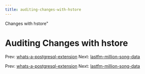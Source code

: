 ```yaml
---
title: auditing-changes-with-hstore
---
```


Changes with hstore"

# Auditing Changes with hstore

Prev:
[whats-a-postgresql-extension](whats-a-postgresql-extension.md)
Next:
[lastfm-million-song-data](lastfm-million-song-data.md)

Prev:
[whats-a-postgresql-extension](whats-a-postgresql-extension.md)
Next:
[lastfm-million-song-data](lastfm-million-song-data.md)
